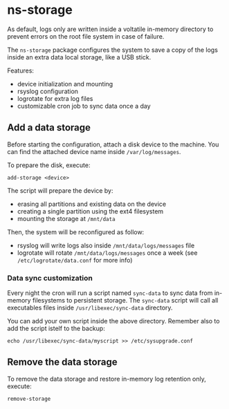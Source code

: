 # ns-storage

As default, logs only are written inside a voltatile in-memory directory to prevent errors
on the root file system in case of failure.

The `ns-storage` package configures the system to save a copy of the logs inside an extra data local storage,
like a USB stick.

Features:

- device initialization and mounting
- rsyslog configuration
- logrotate for extra log files
- customizable cron job to sync data once a day

## Add a data storage

Before starting the configuration, attach a disk device to the machine.
You can find the attached device name inside `/var/log/messages`.

To prepare the disk, execute:
```
add-storage <device>
```

The script will prepare the device by:

- erasing all partitions and existing data on the device
- creating a single partition using the ext4 filesystem
- mounting the storage at `/mnt/data`

Then, the system will be reconfigured as follow:

- rsyslog will write logs also inside `/mnt/data/logs/messages` file
- logrotate will rotate `/mnt/data/logs/messages` once a week (see `/etc/logrotate/data.conf` for more info)

### Data sync customization

Every night the cron will run a script named `sync-data` to sync data from in-memory
filesystems to persistent storage.
The `sync-data` script will call all executables files inside `/usr/libexec/sync-data` directory.

You can add your own script inside the above directory.
Remember also to add the script istelf to the backup:
```
echo /usr/libexec/sync-data/myscript >> /etc/sysupgrade.conf
```

## Remove the data storage

To remove the data storage and restore in-memory log retention only, execute:
```
remove-storage
```
